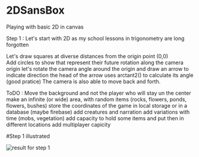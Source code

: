 # 2DSansBox
Playing with basic 2D in canvas

Step 1 : Let's start with 2D as my school lessons in trigonometry are long forgotten

Let's draw squares at diverse distances from the origin point (0,0)  
Add circles to show that represent their future rotation along the camera origin
let's rotate the camera angle around the origin and draw an arrow to indicate direction
the head of the arrow uses arctant2() to calculate its angle (good pratice)
The camera is also able to move back and forth.

ToDO : 
Move the background and not the player who will stay un the center
make an infinite (or wide) area, with random items (rocks, flowers, ponds, flowers, bushes)
store the coordinates of the game in local storage or in a database (maybe firebase)
add creatures and narration
add variations with time (mobs, vegetation)
add capacity to hold some items and put then in different locations
add multiplayer capicity

#Step 1 illustrated

![result for step 1](https://raw.githubusercontent.com/PhilippeMarcMeyer/2DSansBox/master/img/2dstuff.png)
